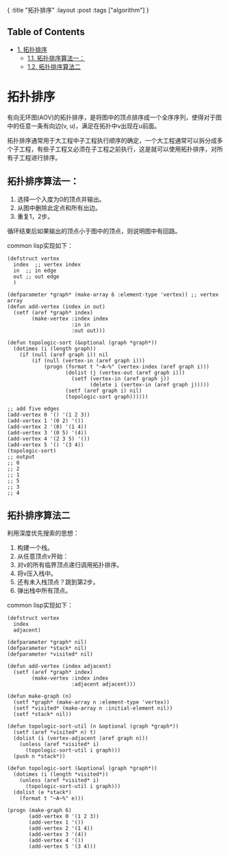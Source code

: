 {
:title "拓扑排序"
:layout :post
:tags ["algorithm"]
}

<div id="table-of-contents">
<h2>Table of Contents</h2>
<div id="text-table-of-contents">
<ul>
<li><a href="#org010e50b">1. 拓扑排序</a>
<ul>
<li><a href="#org805f137">1.1. 拓扑排序算法一：</a></li>
<li><a href="#org058f8f1">1.2. 拓扑排序算法二</a></li>
</ul>
</li>
</ul>
</div>
</div>

<a id="org010e50b"></a>

# 拓扑排序

有向无环图(AOV)的拓扑排序，是将图中的顶点排序成一个全序序列，使得对于图中的任意一条有向边(v, u)，满足在拓扑中v出现在u前面。

拓扑排序通常用于大工程中子工程执行顺序的确定，一个大工程通常可以拆分成多个子工程，有些子工程又必须在子工程之前执行，这是就可以使用拓扑排序，对所有子工程进行排序。


<a id="org805f137"></a>

## 拓扑排序算法一：

1.  选择一个入度为0的顶点并输出。
2.  从图中删除此定点和所有出边。
3.  重复1，2步。

循环结束后如果输出的顶点小于图中的顶点，则说明图中有回路。

common lisp实现如下：

    (defstruct vertex
      index  ;; vertex index
      in  ;; in edge
      out ;; out edge
      )
    
    (defparameter *graph* (make-array 6 :element-type 'vertex)) ;; vertex array
    (defun add-vertex (index in out)
      (setf (aref *graph* index)
            (make-vertex :index index
                         :in in
                         :out out)))
    
    (defun topologic-sort (&optional (graph *graph*))
      (dotimes (i (length graph))
        (if (null (aref graph i)) nil
            (if (null (vertex-in (aref graph i)))
                (progn (format t "~A~%" (vertex-index (aref graph i)))
                       (dolist (j (vertex-out (aref graph i)))
                         (setf (vertex-in (aref graph j))
                               (delete i (vertex-in (aref graph j)))))
                       (setf (aref graph i) nil)
                       (topologic-sort graph))))))
    
    ;; add five edges
    (add-vertex 0 '() '(1 2 3))
    (add-vertex 1 '(0 2) '())
    (add-vertex 2 '(0) '(1 4))
    (add-vertex 3 '(0 5) '(4))
    (add-vertex 4 '(2 3 5) '())
    (add-vertex 5 '() '(3 4))
    (topologic-sort)
    ;; output
    ;; 0
    ;; 2
    ;; 1
    ;; 5
    ;; 3
    ;; 4


<a id="org058f8f1"></a>

## 拓扑排序算法二

利用深度优先搜索的思想：

1.  构建一个栈。
2.  从任意顶点v开始：
3.  对v的所有临界顶点递归调用拓扑排序。
4.  将v压入栈中。
5.  还有未入栈顶点？跳到第2步。
6.  弹出栈中所有顶点。

common lisp实现如下：

    (defstruct vertex
      index
      adjacent)
    
    (defparameter *graph* nil)
    (defparameter *stack* nil)
    (defparameter *visited* nil)
    
    (defun add-vertex (index adjacent)
      (setf (aref *graph* index)
            (make-vertex :index index
                         :adjacent adjacent)))
    
    (defun make-graph (n)
      (setf *graph* (make-array n :element-type 'vertex))
      (setf *visited* (make-array n :initial-element nil))
      (setf *stack* nil))
    
    (defun topologic-sort-util (n &optional (graph *graph*))
      (setf (aref *visited* n) t)
      (dolist (i (vertex-adjacent (aref graph n)))
        (unless (aref *visited* i)
          (topologic-sort-util i graph)))
      (push n *stack*))
    
    (defun topologic-sort (&optional (graph *graph*))
      (dotimes (i (length *visited*))
        (unless (aref *visited* i)
          (topologic-sort-util i graph)))
      (dolist (e *stack*)
        (format t "~A~%" e)))
    
    (progn (make-graph 6)
           (add-vertex 0 '(1 2 3))
           (add-vertex 1 '())
           (add-vertex 2 '(1 4))
           (add-vertex 3 '(4))
           (add-vertex 4 '())
           (add-vertex 5 '(3 4)))


